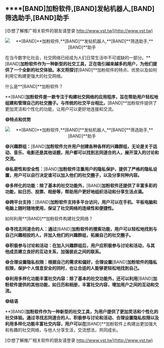 ## ****[BAND]**加粉软件,**[BAND]**发帖机器人,**[BAND]**筛选助手,**[BAND]**助手**

[😍想了解推广相关软件的朋友请登录 http://www.vst.tw](http://www.vst.tw)

 <center><img src="https://vst.tw/MP4/tuiguang/png/2.png" alt="**[BAND]**加粉软件,**[BAND]**发帖机器人,**[BAND]**筛选助手,**[BAND]**助手"></center>

在当今数字化社会，社交网络已经成为人们日常生活中不可或缺的一部分。**[BAND]**加粉软件作为一种新型的社交工具，正在吸引越来越多的用户，为他们提供了一个全新的社交体验。本文将探讨**[BAND]**加粉软件的特点、优势以及如何利用它构建更强大的社交网络。

什么是**[BAND]**加粉软件？

**[BAND]**加粉软件是一款专注于构建社交网络的应用程序，旨在帮助用户轻松地组建和管理自己的社交圈子。与传统的社交平台相比，**[BAND]**加粉软件提供了更加灵活和个性化的功能，让用户可以更好地连接和交流。

**😄特点和优势**

 <center><img src="https://vst.tw/MP4/tuiguang/png/0.png" alt="**[BAND]**加粉软件,**[BAND]**发帖机器人,**[BAND]**筛选助手,**[BAND]**助手"></center>

**😄兴趣群组：**[BAND]**加粉软件允许用户创建各种各样的兴趣群组，无论是关于运动、音乐、电影还是其他话题，用户都可以找到志同道合的人，展开深入的讨论和交流。**

**😄私密性和安全性：**[BAND]**加粉软件注重用户的隐私保护，提供了严格的隐私设置，用户可以自行决定谁可以加入他们的社交圈子，以及分享何种内容。**

**😄多样化的功能：除了基本的社交功能外，**[BAND]**加粉软件还提供了丰富多彩的功能，如日历、投票、相册等，帮助用户更好地组织活动和分享生活点滴。**

**😄跨平台支持：**[BAND]**加粉软件支持多平台访问，用户可以在手机、平板电脑和电脑上随时随地使用，保证了社交网络的连续性和便捷性。**

如何利用**[BAND]**加粉软件构建社交网络？

**😄寻找志同道合的人：通过**[BAND]**加粉软件的搜索功能，用户可以轻松地找到与自己兴趣相投的人，并加入他们的兴趣群组，拓展自己的社交圈子。**

**😄积极参与讨论和活动：在加入兴趣群组后，用户应积极参与讨论和活动，与其他成员建立良好的互动关系，加强彼此之间的联系。**

**😄合理设置隐私权限：根据自己的需求和偏好，合理设置**[BAND]**加粉软件的隐私权限，保护个人信息安全的同时，也让合适的人能够更轻松地找到自己。**

**😄利用多样化功能丰富社交内容：除了基本的社交功能外，还可以利用**[BAND]**加粉软件提供的其他功能，如日历和相册，丰富社交内容，增加用户之间的互动和交流。**

**😄结语**

**[BAND]**加粉软件作为一种新型的社交工具，为用户提供了更加灵活和个性化的社交体验。通过寻找志同道合的人、积极参与讨论和活动、合理设置隐私权限以及利用多样化功能丰富社交内容，用户可以在**[BAND]**加粉软件上构建出更加强大和有趣的社交网络，与他人分享生活，交流想法，共同成长。

[😍想了解推广相关软件的朋友请登录 http://www.vst.tw](http://www.vst.tw)



